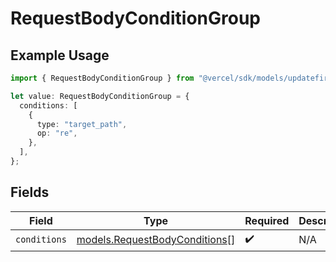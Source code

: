 # RequestBodyConditionGroup

## Example Usage

```typescript
import { RequestBodyConditionGroup } from "@vercel/sdk/models/updatefirewallconfigop.js";

let value: RequestBodyConditionGroup = {
  conditions: [
    {
      type: "target_path",
      op: "re",
    },
  ],
};
```

## Fields

| Field                                                                | Type                                                                 | Required                                                             | Description                                                          |
| -------------------------------------------------------------------- | -------------------------------------------------------------------- | -------------------------------------------------------------------- | -------------------------------------------------------------------- |
| `conditions`                                                         | [models.RequestBodyConditions](../models/requestbodyconditions.md)[] | :heavy_check_mark:                                                   | N/A                                                                  |